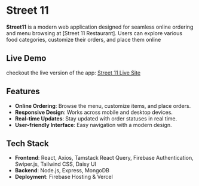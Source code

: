 # Street 11

**Street11** is a modern web application designed for seamless online ordering and menu browsing at [Street 11 Restaurant]. Users can explore various food categories, customize their orders, and place them online


## Live Demo

 checkout the live version of the app: [Street 11 Live Site](https://restaurant-street11.web.app/)


## Features

- **Online Ordering**: Browse the menu, customize items, and place orders.
- **Responsive Design**: Works across mobile and desktop devices.
- **Real-time Updates**: Stay updated with order statuses in real time.
- **User-friendly Interface**: Easy navigation with a modern design.

## Tech Stack

- **Frontend**: React, Axios, Tamstack React Query, Firebase Authentication, Swiper.js, Tailwind CSS, Daisy UI
- **Backend**: Node.js, Express, MongoDB
- **Deployment**: Firebase Hosting & Vercel








<!-- # React + Vite

This template provides a minimal setup to get React working in Vite with HMR and some ESLint rules.

Currently, two official plugins are available:

- [@vitejs/plugin-react](https://github.com/vitejs/vite-plugin-react/blob/main/packages/plugin-react/README.md) uses [Babel](https://babeljs.io/) for Fast Refresh
- [@vitejs/plugin-react-swc](https://github.com/vitejs/vite-plugin-react-swc) uses [SWC](https://swc.rs/) for Fast Refresh -->


